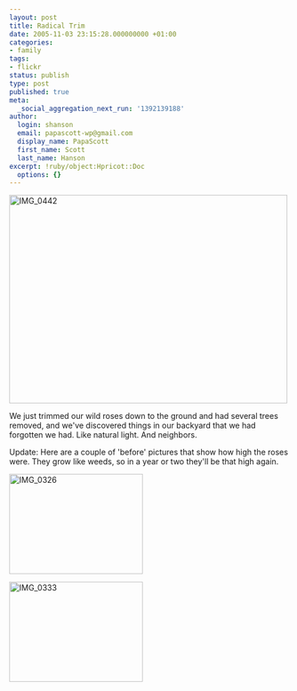 ```yaml
---
layout: post
title: Radical Trim
date: 2005-11-03 23:15:28.000000000 +01:00
categories:
- family
tags:
- flickr
status: publish
type: post
published: true
meta:
  _social_aggregation_next_run: '1392139188'
author:
  login: shanson
  email: papascott-wp@gmail.com
  display_name: PapaScott
  first_name: Scott
  last_name: Hanson
excerpt: !ruby/object:Hpricot::Doc
  options: {}
---
```

<p><a href="http://www.flickr.com/photos/papascott/59423643/" title="Radical Trim"><img src="https://static.flickr.com/24/59423643_6a189d654c.jpg" width="500" height="375" alt="IMG_0442" /></a></p>
<p>We just trimmed our wild roses down to the ground and had several trees removed, and we've discovered things in our backyard that we had forgotten we had. Like natural light. And neighbors.</p>
<p>Update: Here are a couple of 'before' pictures that show how high the roses were. They grow like weeds, so in a year or two they'll be that high again.</p>
<p><a href="http://www.flickr.com/photos/papascott/59672929/" title="Backyard 1"><img src="https://static.flickr.com/31/59672929_9c81076be1_m.jpg" width="240" height="180" alt="IMG_0326" /></a></p>
<p><a href="http://www.flickr.com/photos/papascott/59678105/" title="Backyard 2"><img src="https://static.flickr.com/26/59678105_4e618cdb23_m.jpg" width="240" height="180" alt="IMG_0333" /></a></p>
